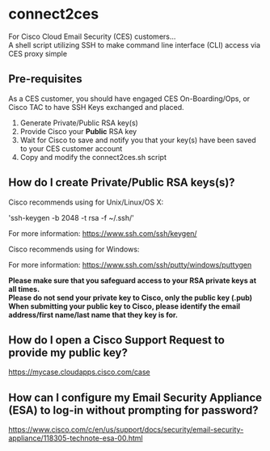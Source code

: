 # connect2ces
For Cisco Cloud Email Security (CES) customers...  
A shell script utilizing SSH to make command line interface (CLI) access via CES proxy simple

## Pre-requisites
As a CES customer, you should have engaged CES On-Boarding/Ops, or Cisco TAC to have SSH Keys exchanged and placed.

1) Generate Private/Public RSA key(s)
2) Provide Cisco your **Public** RSA key
3) Wait for Cisco to save and notify you that your key(s) have been saved to your CES customer account
4) Copy and modify the connect2ces.sh script

## How do I create Private/Public RSA keys(s)?
Cisco recommends using for Unix/Linux/OS X:

'ssh-keygen -b 2048 -t rsa -f ~/.ssh/<NAME>'

For more information: https://www.ssh.com/ssh/keygen/

Cisco recommends using for Windows:

For more information: https://www.ssh.com/ssh/putty/windows/puttygen

**Please make sure that you safeguard access to your RSA private keys at all times.**  
**Please do not send your private key to Cisco, only the public key (.pub)**  
**When submitting your public key to Cisco, please identify the email address/first name/last name that they key is for.**

## How do I open a Cisco Support Request to provide my public key?

https://mycase.cloudapps.cisco.com/case

## How can I configure my Email Security Appliance (ESA) to log-in without prompting for password?

https://www.cisco.com/c/en/us/support/docs/security/email-security-appliance/118305-technote-esa-00.html
